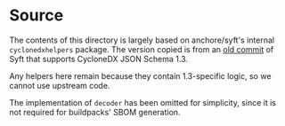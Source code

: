 # Source
The contents of this directory is largely based on anchore/syft's
internal `cyclonedxhelpers` package. The version copied is from an [old
commit](https://github.com/anchore/syft/blob/a86dd3704efdb19aea22774eb7e099d4e85d41e4/internal/formats/common/cyclonedxhelpers)
of Syft that supports CycloneDX JSON Schema 1.3.

Any helpers here remain because they contain 1.3-specific logic, so we cannot
use upstream code.

The implementation of `decoder` has been omitted for
simplicity, since it is not required for buildpacks' SBOM generation.

